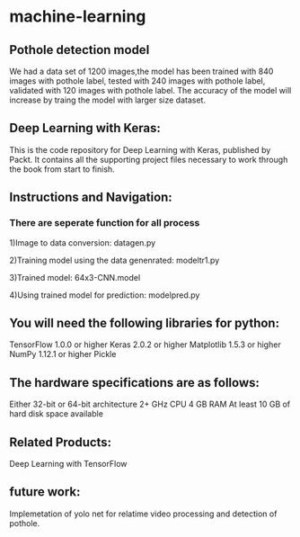 # machine-learning

## Pothole detection model
We had a data set of 1200 images,the model has been trained with 840 images with pothole label, tested with 240 images with pothole label, validated with 120 images with pothole label. The accuracy of the model will increase by traing the model with larger size dataset.

## Deep Learning with Keras:
This is the code repository for Deep Learning with Keras, published by Packt. It contains all the supporting project files necessary to work through the book from start to finish.

## Instructions and Navigation:
### There are seperate function for all process

1)Image to data conversion:
datagen.py

2)Training model using the data genenrated:
modeltr1.py

3)Trained model:
64x3-CNN.model

4)Using trained model for prediction:
modelpred.py

## You will need the following libraries for python:
TensorFlow 1.0.0 or higher
Keras 2.0.2 or higher
Matplotlib 1.5.3 or higher
NumPy 1.12.1 or higher
Pickle

## The hardware specifications are as follows:
Either 32-bit or 64-bit architecture
2+ GHz CPU
4 GB RAM
At least 10 GB of hard disk space available

## Related Products:
Deep Learning with TensorFlow

## future work:
Implemetation of yolo net for relatime video processing and detection of pothole.
